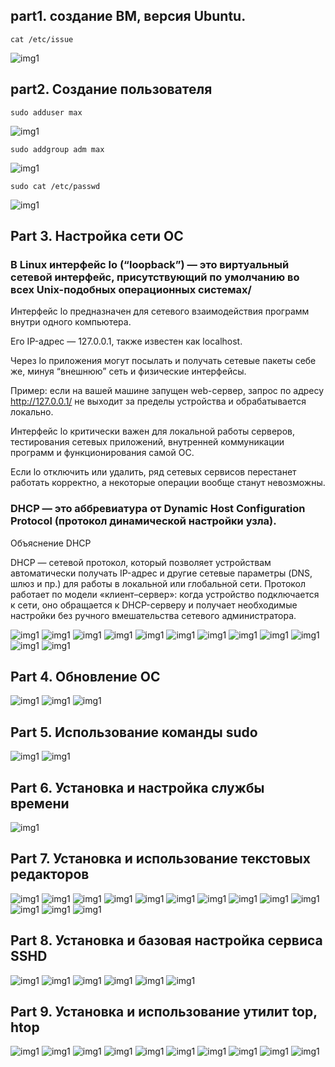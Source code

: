 ## part1. создание ВМ, версия Ubuntu.

```
cat /etc/issue
```

![img1](img/part1.1.png)

## part2. Создание пользователя

```
sudo adduser max
```

![img1](img/part2.1.png)
```
sudo addgroup adm max
```

![img1](img/part2.2.png)
```
sudo cat /etc/passwd
```
![img1](img/part2.3.png)

## Part 3. Настройка сети ОС
### В Linux интерфейс lo (“loopback”) — это виртуальный сетевой интерфейс, присутствующий по умолчанию во всех Unix-подобных операционных системах/

Интерфейс lo предназначен для сетевого взаимодействия программ внутри одного компьютера.

Его IP-адрес — 127.0.0.1, также известен как localhost.

Через lo приложения могут посылать и получать сетевые пакеты себе же, минуя “внешнюю” сеть и физические интерфейсы.

Пример: если на вашей машине запущен web-сервер, запрос по адресу http://127.0.0.1/ не выходит за пределы устройства и обрабатывается локально.

Интерфейс lo критически важен для локальной работы серверов, тестирования сетевых приложений, внутренней коммуникации программ и функционирования самой ОС.

Если lo отключить или удалить, ряд сетевых сервисов перестанет работать корректно, а некоторые операции вообще станут невозможны.

### DHCP — это аббревиатура от Dynamic Host Configuration Protocol (протокол динамической настройки узла).
Объяснение DHCP

DHCP — сетевой протокол, который позволяет устройствам автоматически получать IP-адрес и другие сетевые параметры (DNS, шлюз и пр.) для работы в локальной или глобальной сети. Протокол работает по модели «клиент–сервер»: когда устройство подключается к сети, оно обращается к DHCP-серверу и получает необходимые настройки без ручного вмешательства сетевого администратора.

![img1](img/part3.1.png)
![img1](img/part3.2.png)
![img1](img/part3.3.png)
![img1](img/part3.4.png)
![img1](img/part3.6.png)
![img1](img/part3.7.png)
![img1](img/part3.8.png)
![img1](img/part3.9.png)
![img1](img/part3.10.png)
![img1](img/part3.11.png)
![img1](img/part3.12.png)
![img1](img/part3.13.png)


## Part 4. Обновление ОС
![img1](img/part4.1.png)
![img1](img/part4.2.png)
![img1](img/part4.3.png)

## Part 5. Использование команды sudo
![img1](img/part5.1.png)
![img1](img/part5.2.png)

## Part 6. Установка и настройка службы времени
![img1](img/part6.1.png)

## Part 7. Установка и использование текстовых редакторов
![img1](img/part7.1.png)
![img1](img/part7.2.png)
![img1](img/part7.3.png)
![img1](img/part7.4.png)
![img1](img/part7.6.png)
![img1](img/part7.7.png)
![img1](img/part7.8.png)
![img1](img/part7.9.png)
![img1](img/part7.10.png)
![img1](img/part7.11.png)
![img1](img/part7.12.png)
![img1](img/part7.13.png)
![img1](img/part7.14.png)

## Part 8. Установка и базовая настройка сервиса SSHD
![img1](img/part8.1.png)
![img1](img/part8.2.png)
![img1](img/part8.3.png)
![img1](img/part8.4.png)
![img1](img/part8.6.png)
![img1](img/part8.7.png)

## Part 9. Установка и использование утилит top, htop
![img1](img/part9.1.png)
![img1](img/part9.2.png)
![img1](img/part9.3.png)
![img1](img/part9.4.png)
![img1](img/part9.6.png)
![img1](img/part9.7.png)
![img1](img/part9.8.png)
![img1](img/part9.9.png)
![img1](img/part9.10.png)
![img1](img/part9.11.png)


